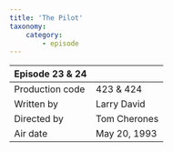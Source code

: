 ```yaml
---
title: 'The Pilot'
taxonomy:
    category:
        - episode
---
```


| Episode 23 & 24 | |
|-----------------|--------------------------------|
| Production code | 423 & 424                      |
| Written by      | Larry David                    |
| Directed by     | Tom Cherones                   |
| Air date        | May 20, 1993                   |
